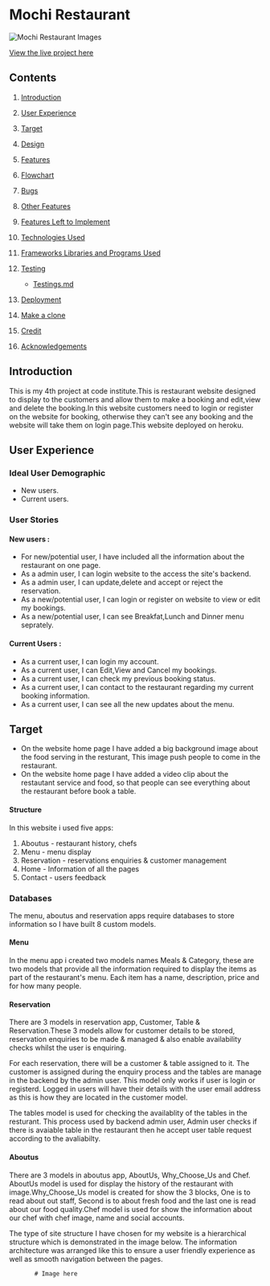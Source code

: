 # Mochi Restaurant

![Mochi Restaurant Images](assets/test-file/hangman-responsive.PNG)

[View the live project here](https://hangman-games.herokuapp.com/)

## Contents
1. [Introduction](#Introduction)

2. [User Experience](#User-Experience)

3. [Target](#Target)

4. [Design](#Design)

5. [Features](#Features)

6.  [Flowchart](#Flowchart)

7. [Bugs](#Bugs)

8. [Other Features](#Other-Features)

9. [Features Left to Implement](#Feature-Left-to-Implement)

10. [Technologies Used](#Technologies-Used)

11. [Frameworks Libraries and Programs Used](#Frameworks-Libraries-and-Programs-Used)

12. [Testing](#Testing)

    - [Testings.md](assets/test-file/testings.md)

13. [Deployment](#Deployment)

14. [Make a clone](#Make-a-clone)

15. [Credit](#Credit)

16. [Acknowledgements](#Acknowledgements)

## Introduction

This is my 4th project at code institute.This is restaurant website designed to display to the customers and allow them to make a booking and edit,view and delete the booking.In this website customers need to login or register on the website for booking, otherwise they can't see any booking and the website will take them on login page.This website deployed on heroku.

## User Experience

### Ideal User Demographic
* New users.
* Current users.

### User Stories

#### New users :

* For new/potential user, I have included all the information about the restaurant on one page.
* As a admin user, I can login website to the access the site's backend.
* As a admin user, I can update,delete and accept or reject the reservation.
* As a new/potential user, I can login or register on website to view or edit my bookings.
* As a new/potential user, I can see Breakfat,Lunch and Dinner menu seprately.


#### Current Users :
- As a current user, I can login my account.
- As a current user, I can Edit,View and Cancel my bookings.
- As a current user, I can check my previous booking status.
- As a current user, I can contact to the restaurant regarding my current booking information.
- As a current user, I can see all the new updates about the menu.

## Target

- On the website home page I have added a big background image about the food serving in the resturant, This image push people to come in the restaurant.
- On the website home page I have added a video clip about the restautant service and food, so that people can see everything about the restaurant before book a table.

#### Structure
In this website i used five apps:

1. Aboutus - restaurant history, chefs
2. Menu - menu display
3. Reservation - reservations enquiries & customer management
4. Home - Information of all the pages
5. Contact - users feedback

### Databases

The menu, aboutus and reservation apps require databases to store information so I have built 8 custom models. 

#### Menu
In the menu app i created two models names Meals & Category, these are two models that provide all the information required to display the items as part of the restaurant's menu. Each item has a name, description, price and for how many people. 

#### Reservation
There are 3 models in reservation app, Customer, Table & Reservation.These 3 models allow for customer details to be stored, reservation enquiries to be made & managed & also enable availability checks whilst the user is enquiring. 

For each reservation, there will be a customer & table assigned to it. The customer is assigned during the enquiry process and the tables are manage in the backend by the admin user. This model only works if user is login or registerd. Logged in users will have their details with the user email address as this is how they are located in the customer model.

The tables model is used for checking the availablity of the tables in the resturant. This process used by backend admin user, Admin user checks if there is avaiable table in the restaurant then he accept user table request according to the avaliabilty.

#### Aboutus
There are 3 models in aboutus app, AboutUs, Why_Choose_Us and Chef. AboutUs model is used for display the history of the restaurant with image.Why_Choose_Us model is created for show the 3 blocks, One is to read about out staff, Second is to about fresh food and the last one is read about our food quality.Chef model is used for show the information about our chef with chef image, name and social accounts.

The type of site structure I have chosen for my website is a hierarchical structure which is demonstrated in the image below. The information architecture was arranged like this to ensure a user friendly experience as well as smooth navigation between the pages.

           # Image here